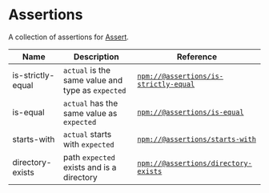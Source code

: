 # Assertions

A collection of assertions for [Assert][pr-mpt/actions-assert].

| Name | Description | Reference |
| ---- | ----------- | ------- |
| is-strictly-equal | `actual` is the same value and type as `expected` | [`npm://@assertions/is-strictly-equal`][@assertions/is-strictly-equal] |
| is-equal | `actual` has the same value as `expected` | [`npm://@assertions/is-equal`][@assertions/is-equal] |
| starts-with | `actual` starts with `expected` | [`npm://@assertions/starts-with`][@assertions/starts-with] |
| directory-exists | path `expected` exists and is a directory  | [`npm://@assertions/directory-exists`][@assertions/directory-exists] |

[pr-mpt/actions-assert]: https://github.com/pr-mpt/actions-assert
[@assertions/is-strictly-equal]: https://www.npmjs.com/package/@assertions/is-strictly-equal
[@assertions/is-equal]: https://www.npmjs.com/package/@assertions/is-equal
[@assertions/starts-with]: https://www.npmjs.com/package/@assertions/starts-with
[@assertions/directory-exists]: https://www.npmjs.com/package/@assertions/directory-exists
